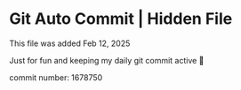 # Git Auto Commit | Hidden File

This file was added Feb 12, 2025

Just for fun and keeping my daily git commit active 🤪

commit number: 1678750
